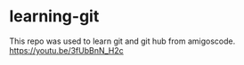 # learning-git

This repo was used to learn git and git hub from amigoscode.
https://youtu.be/3fUbBnN_H2c
